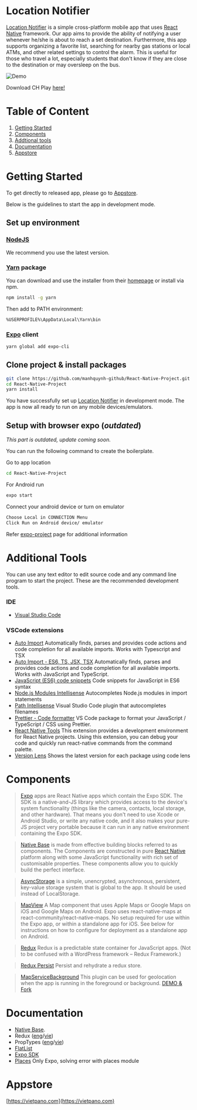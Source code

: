 # Location Notifier

[Location Notifier](https://github.com/manhquynh-github/React-Native-Project) is a simple cross-platform mobile app that uses [React Native](https://facebook.github.io/react-native/) framework. Our app aims to provide the ability of notifying a user whenever he/she is about to reach a set destination. Furthermore, this app supports organizing a favorite list, searching for nearby gas stations or local ATMs, and other related settings to control the alarm. This is useful for those who travel a lot, especially students that don't know if they are close to the destination or may oversleep on the bus.

![Demo](https://media.giphy.com/media/HzMfJIkTZgx8s/giphy.gif)

Download CH Play [here!](https://vietpano.com/)

# Table of Content

1. [Getting Started](#getting-started)
2. [Components](#components)
3. [Addtional tools](#additional-tools)
4. [Documentation](#documentation)
5. [Appstore](#appstore)

# Getting Started

To get directly to released app, please go to [Appstore](#appstore).

Below is the guidelines to start the app in development mode.

## Set up environment

### [NodeJS](https://nodejs.org/en/)

We recommend you use the latest version.

### [Yarn](https://yarnpkg.com/en/) package

You can download and use the installer from their [homepage](https://yarnpkg.com/en/docs/install#windows-stable) or install via npm.

```sh
npm install -g yarn
```

Then add to PATH environment:

```
%USERPROFILE%\AppData\Local\Yarn\bin
```

### [Expo](https://expo.io/) client

```sh
yarn global add expo-cli
```

## Clone project & install packages

```sh
git clone https://github.com/manhquynh-github/React-Native-Project.git
cd React-Native-Project
yarn install
```

You have successfully set up [Location Notifier](https://github.com/manhquynh-github/React-Native-Project) in development mode. The app is now all ready to run on any mobile devices/emulators.

## Setup with browser expo (**_outdated_**)

_This part is outdated, update coming soon._

You can run the following command to create the boilerplate.

Go to app location

```sh
cd React-Native-Project
```

For Android run

```sh
expo start
```

Connect your android device or turn on emulator

```sh
Choose Local in CONNECTION Menu
Click Run on Android device/ emulator
```

Refer [expo-project](https://facebook.github.io/react-native/docs/getting-started.html) page for additional information

# Additional Tools

You can use any text editor to edit source code and any command line program to start the project. These are the recommended development tools.

### IDE

- [Visual Studio Code](https://code.visualstudio.com/)

### VSCode extensions

- [Auto Import](https://marketplace.visualstudio.com/items?itemName=steoates.autoimport) Automatically finds, parses and provides code actions and code completion for all available imports. Works with Typescript and TSX
- [Auto Import - ES6, TS, JSX, TSX](https://marketplace.visualstudio.com/items?itemName=NuclleaR.vscode-extension-auto-import) Automatically finds, parses and provides code actions and code completion for all available imports. Works with JavaScript and TypeScript.
- [JavaScript (ES6) code snippets](https://marketplace.visualstudio.com/items?itemName=xabikos.JavaScriptSnippets) Code snippets for JavaScript in ES6 syntax
- [Node.js Modules Intellisense](https://marketplace.visualstudio.com/items?itemName=leizongmin.node-module-intellisense) Autocompletes Node.js modules in import statements
- [Path Intellisense](https://marketplace.visualstudio.com/items?itemName=christian-kohler.path-intellisense) Visual Studio Code plugin that autocompletes filenames
- [Prettier - Code formatter](https://marketplace.visualstudio.com/items?itemName=esbenp.prettier-vscode) VS Code package to format your JavaScript / TypeScript / CSS using Prettier.
- [React Native Tools](https://marketplace.visualstudio.com/items?itemName=vsmobile.vscode-react-native) This extension provides a development environment for React Native projects. Using this extension, you can debug your code and quickly run react-native commands from the command palette.
- [Version Lens](https://marketplace.visualstudio.com/items?itemName=pflannery.vscode-versionlens) Shows the latest version for each package using code lens

# Components

> [Expo](https://docs.expo.io) apps are React Native apps which contain the Expo SDK. The SDK is a native-and-JS library which provides access to the device's system functionality (things like the camera, contacts, local storage, and other hardware). That means you don't need to use Xcode or Android Studio, or write any native code, and it also makes your pure-JS project very portable because it can run in any native environment containing the Expo SDK.

> [Native Base](https://nativebase.io/) is made from effective building blocks referred to as components. The Components are constructed in pure [React Native](https://github.com/facebook/react-native) platform along with some JavaScript functionality with rich set of customisable properties. These components allow you to quickly build the perfect interface.

> [AsyncStorage](https://facebook.github.io/react-native/docs/asyncstorage.html#asyncstorage) is a simple, unencrypted, asynchronous, persistent, key-value storage system that is global to the app. It should be used instead of LocalStorage.

> [MapView](https://docs.expo.io/versions/latest/sdk/map-view) A Map component that uses Apple Maps or Google Maps on iOS and Google Maps on Android. Expo uses react-native-maps at react-community/react-native-maps. No setup required for use within the Expo app, or within a standalone app for iOS. See below for instructions on how to configure for deployment as a standalone app on Android.

> [Redux](https://redux.js.org/) Redux is a predictable state container for JavaScript apps.
> (Not to be confused with a WordPress framework – Redux Framework.)

> [Redux Persist](https://github.com/rt2zz/redux-persist) Persist and rehydrate a redux store.

> [MapServiceBackground](https://github.com/mauron85/react-native-background-geolocation) This plugin can be used for geolocation when the app is running in the foreground or background. [DEMO & Fork](https://github.com/ductienuit/DemoMapService)

# Documentation

- [Native Base](https://docs.nativebase.io/).
- Redux ([eng](<(https://medium.com/backticks-tildes/setting-up-a-redux-project-with-create-react-app-e363ab2329b8)>)/[vie](https://viblo.asia/p/chuong-2-ung-dung-redux-dau-tien-cua-ban-07LKXA8JZV4))
- PropTypes ([eng](https://reactjs.org/docs/typechecking-with-proptypes.html)/[vie](<(https://viblo.asia/p/react-proptypes-khai-bao-kieu-du-lieu-cho-component-naQZR1aPKvx)>))
- [FlatList](https://medium.com/react-native-development/how-to-use-the-flatlist-component-react-native-basics-92c482816fe6)
- [Expo SDK](https://docs.expo.io/versions/latest/sdk)
- [Places](https://github.com/manhquynh-github/React-Native-Project/PlacesProblem.md) Only Expo, solving error with places module
# Appstore

[https://vietpano.com](https://vietpano.com)
